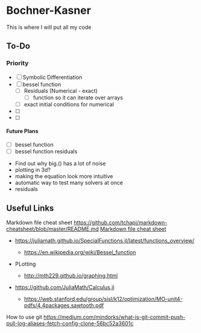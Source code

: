 # Bochner-Kasner #
This is where I will put all my code

## To-Do  ##
### Priority ###
- [ ] Symbolic Differentiation
- [ ] bessel function
    - [ ] Residuals (Numerical - exact)
        - [ ] function so it can iterate over arrays
    - [ ] exact initial conditions for numerical 
- [ ] 
- [ ] 

#### Future Plans ####
- [ ] bessel function
- [ ] bessel function residuals 
- Find out why big.() has a lot of noise 
- plotting in 3d?
- making the equation look more intuitive 
- automatic way to test many solvers at once     
- residuals    


## Useful Links ##

Markdown file cheat sheet
https://github.com/tchapi/markdown-cheatsheet/blob/master/README.md
[Markdown file cheat sheet](https://github.com/tchapi/markdown-cheatsheet/blob/master/README.md "Markdown file cheat sheet")

- https://juliamath.github.io/SpecialFunctions.jl/latest/functions_overview/
  - https://en.wikipedia.org/wiki/Bessel_function

- PLotting
  - http://mth229.github.io/graphing.html


- https://github.com/JuliaMath/Calculus.jl
  - https://web.stanford.edu/group/sisl/k12/optimization/MO-unit4-pdfs/4.4packages,sawtooth.pdf

How to use git 
https://medium.com/mindorks/what-is-git-commit-push-pull-log-aliases-fetch-config-clone-56bc52a3601c